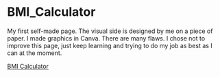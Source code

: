 # BMI_Calculator
My first self-made page. The visual side is designed by me on a piece of paper. I made graphics in Canva. There are many flaws. I chose not to improve this page, just keep learning and trying to do my job as best as I can at the moment.

<a href="https://emiliaprzybylek.github.io/BMI_Calculator/">BMI Calculator<a/>
